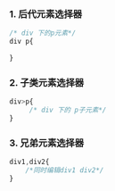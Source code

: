 ### 1. 后代元素选择器

```css
/* div 下的p元素*/
div p{
    
}
```

### 2. 子类元素选择器

```css
div>p{
     /* div 下的 p子元素*/   
}
```

### 3. 兄弟元素选择器

```css
div1,div2{
    /*同时编辑div1 div2*/
}
```
